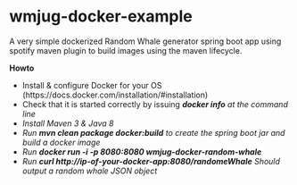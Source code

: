 # wmjug-docker-example
A very simple dockerized Random Whale generator spring boot app using spotify maven plugin to build images using the maven lifecycle.

<b>Howto</b>

<ul>
  <li>Install & configure Docker for your OS (https://docs.docker.com/installation/#installation)</li>
  <li>Check that it is started correctly by issuing <b><i>docker info<i></b> at the command line</li>
  <li>Install Maven 3 & Java 8</li>
  <li>Run <b><i>mvn clean package docker:build</i></b> to create the spring boot jar and build a docker image</li>
  <li>Run <b><i>docker run -i -p 8080:8080 wmjug-docker-random-whale</i></b></li>
  <li>Run <b><i>curl http://ip-of-your-docker-app:8080/randomeWhale</i></b> Should output a random whale JSON object</li>
</ul>

